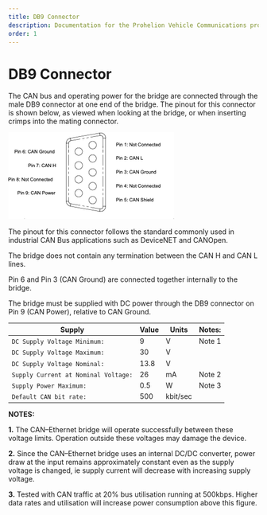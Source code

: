 ```yaml
---
title: DB9 Connector
description: Documentation for the Prohelion Vehicle Communications protocol
order: 1
---
```


# DB9 Connector

The CAN bus and operating power for the bridge are connected through the male DB9 connector at one end of the bridge.  The pinout for this connector is shown below, as viewed when looking at the bridge, or when inserting crimps into the mating connector.

![DB9 Connector Diagram](images/DB9_Connector.png)

The pinout for this connector follows the standard commonly used in industrial CAN Bus applications such as DeviceNET and CANOpen.

The bridge does not contain any termination between the CAN H and CAN L lines.
  
Pin 6 and Pin 3 (CAN Ground) are connected together internally to the bridge.

The bridge must be supplied with DC power through the DB9 connector on Pin 9 (CAN Power), relative to CAN Ground.  

| Supply                               | Value | Units    | Notes: |
|--------------------------------------|-------|----------|--------|
| `DC Supply Voltage Minimum:`         | 9     | V        | Note 1 |
| `DC Supply Voltage Maximum:`         | 30    | V        |        |
| `DC Supply Voltage Nominal:`         | 13.8  | V        |        |
| `Supply Current at Nominal Voltage:` | 26    | mA       | Note 2 |
| `Supply Power Maximum:`              | 0.5   | W        | Note 3 |
| `Default CAN bit rate:`              | 500   | kbit/sec |        |

__NOTES:__

__1.__  The CAN–Ethernet bridge will operate successfully between these voltage limits.  Operation outside these voltages may damage the device.

__2.__  Since the CAN–Ethernet bridge uses an internal DC/DC converter, power draw at the input remains approximately constant even as the supply voltage is changed, ie supply current will decrease with increasing supply voltage.

__3.__ Tested with CAN traffic at 20% bus utilisation running at 500kbps.  Higher data rates and utilisation will increase power consumption above this figure.




